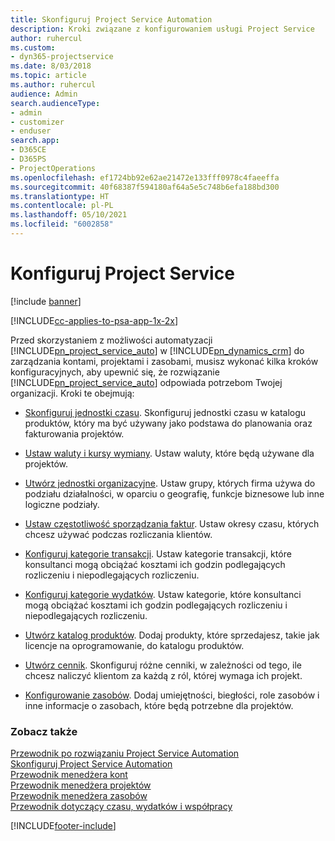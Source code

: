 ```yaml
---
title: Skonfiguruj Project Service Automation
description: Kroki związane z konfigurowaniem usługi Project Service
author: ruhercul
ms.custom:
- dyn365-projectservice
ms.date: 8/03/2018
ms.topic: article
ms.author: ruhercul
audience: Admin
search.audienceType:
- admin
- customizer
- enduser
search.app:
- D365CE
- D365PS
- ProjectOperations
ms.openlocfilehash: ef1724bb92e62ae21472e133fff0978c4faeeffa
ms.sourcegitcommit: 40f68387f594180af64a5e5c748b6efa188bd300
ms.translationtype: HT
ms.contentlocale: pl-PL
ms.lasthandoff: 05/10/2021
ms.locfileid: "6002858"
---
```

# <a name="configure-project-service"></a>Konfiguruj Project Service

[!include [banner](../includes/psa-now-project-operations.md)]

[!INCLUDE[cc-applies-to-psa-app-1x-2x](../includes/cc-applies-to-psa-app-1x-2x.md)]

Przed skorzystaniem z możliwości automatyzacji [!INCLUDE[pn_project_service_auto](../includes/pn-project-service-auto.md)] w [!INCLUDE[pn_dynamics_crm](../includes/pn-dynamics-crm.md)] do zarządzania kontami, projektami i zasobami, musisz wykonać kilka kroków konfiguracyjnych, aby upewnić się, że rozwiązanie [!INCLUDE[pn_project_service_auto](../includes/pn-project-service-auto.md)] odpowiada potrzebom Twojej organizacji. Kroki te obejmują:  
  
-   [Skonfiguruj jednostki czasu](../psa/set-up-time-units.md). Skonfiguruj jednostki czasu w katalogu produktów, który ma być używany jako podstawa do planowania oraz fakturowania projektów.  
  
-   [Ustaw waluty i kursy wymiany](../psa/set-up-currencies-exchange-rates.md). Ustaw waluty, które będą używane dla projektów.  
  
-   [Utwórz jednostki organizacyjne](../psa/create-organizational-units.md). Ustaw grupy, których firma używa do podziału działalności, w oparciu o geografię, funkcje biznesowe lub inne logiczne podziały.  
  
-   [Ustaw częstotliwość sporządzania faktur](../psa/set-up-invoice-frequencies.md). Ustaw okresy czasu, których chcesz używać podczas rozliczania klientów.  
  
-   [Konfiguruj kategorie transakcji](../psa/configure-transaction-categories.md). Ustaw kategorie transakcji, które konsultanci mogą obciążać kosztami ich godzin podlegających rozliczeniu i niepodlegających rozliczeniu.  
  
-   [Konfiguruj kategorie wydatków](../psa/configure-expense-categories.md). Ustaw kategorie, które konsultanci mogą obciążać kosztami ich godzin podlegających rozliczeniu i niepodlegających rozliczeniu.  
  
-   [Utwórz katalog produktów](../psa/create-product-catalog-items.md). Dodaj produkty, które sprzedajesz, takie jak licencje na oprogramowanie, do katalogu produktów.  
  
-   [Utwórz cennik](../psa/create-price-list.md). Skonfiguruj różne cenniki, w zależności od tego, ile chcesz naliczyć klientom za każdą z ról, której wymaga ich projekt.  
  
-   [Konfigurowanie zasobów](../psa/set-up-resources.md). Dodaj umiejętności, biegłości, role zasobów i inne informacje o zasobach, które będą potrzebne dla projektów.  
  
### <a name="see-also"></a>Zobacz także  
 [Przewodnik po rozwiązaniu Project Service Automation](../psa/overview.md)   
 [Skonfiguruj Project Service Automation](../psa/configure.md)   
 [Przewodnik menedżera kont](../psa/account-manager-guide.md)   
 [Przewodnik menedżera projektów](../psa/project-manager-guide.md)   
 [Przewodnik menedżera zasobów](../psa/resource-manager-guide.md)   
 [Przewodnik dotyczący czasu, wydatków i współpracy](../psa/time-expense-collaboration-guide.md)


[!INCLUDE[footer-include](../includes/footer-banner.md)]